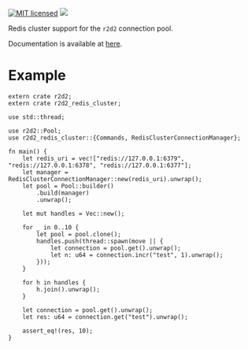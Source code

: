 [![MIT licensed](https://img.shields.io/badge/license-MIT-blue.svg)](./LICENSE) [![](http://meritbadge.herokuapp.com/r2d2_redis_cluster)](https://crates.io/crates/r2d2_redis_cluster)

Redis cluster support for the `r2d2` connection pool.

Documentation is available at [here](https://docs.rs/r2d2_redis_cluster/0.1.0/r2d2_redis_cluster/).

# Example
```rust,no_run
extern crate r2d2;
extern crate r2d2_redis_cluster;

use std::thread;

use r2d2::Pool;
use r2d2_redis_cluster::{Commands, RedisClusterConnectionManager};

fn main() {
    let redis_uri = vec!["redis://127.0.0.1:6379", "redis://127.0.0.1:6378", "redis://127.0.0.1:6377"];
    let manager = RedisClusterConnectionManager::new(redis_uri).unwrap();
    let pool = Pool::builder()
        .build(manager)
        .unwrap();

    let mut handles = Vec::new();

    for _ in 0..10 {
        let pool = pool.clone();
        handles.push(thread::spawn(move || {
            let connection = pool.get().unwrap();
            let n: u64 = connection.incr("test", 1).unwrap();
        }));
    }

    for h in handles {
        h.join().unwrap();
    }

    let connection = pool.get().unwrap();
    let res: u64 = connection.get("test").unwrap();

    assert_eq!(res, 10);
}
```
